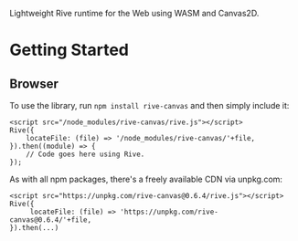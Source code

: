 Lightweight Rive runtime for the Web using WASM and Canvas2D.

# Getting Started

## Browser
To use the library, run `npm install rive-canvas` and then simply include it:

    <script src="/node_modules/rive-canvas/rive.js"></script>
    Rive({
        locateFile: (file) => '/node_modules/rive-canvas/'+file,
    }).then((module) => {
        // Code goes here using Rive.
    });

As with all npm packages, there's a freely available CDN via unpkg.com:

    <script src="https://unpkg.com/rive-canvas@0.6.4/rive.js"></script>
    Rive({
         locateFile: (file) => 'https://unpkg.com/rive-canvas@0.6.4/'+file,
    }).then(...)

